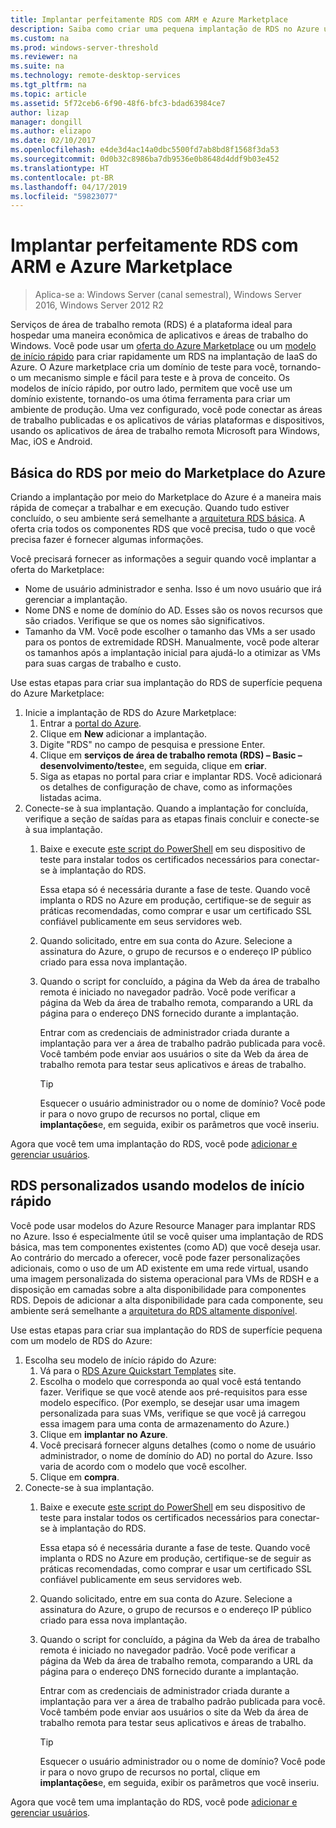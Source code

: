 ```yaml
---
title: Implantar perfeitamente RDS com ARM e Azure Marketplace
description: Saiba como criar uma pequena implantação de RDS no Azure usando modelos ARM e o Azure Marketplace.
ms.custom: na
ms.prod: windows-server-threshold
ms.reviewer: na
ms.suite: na
ms.technology: remote-desktop-services
ms.tgt_pltfrm: na
ms.topic: article
ms.assetid: 5f72ceb6-6f90-48f6-bfc3-bdad63984ce7
author: lizap
manager: dongill
ms.author: elizapo
ms.date: 02/10/2017
ms.openlocfilehash: e4de3d4ac14a0dbc5500fd7ab8bd8f1568f3da53
ms.sourcegitcommit: 0d0b32c8986ba7db9536e0b8648d4ddf9b03e452
ms.translationtype: HT
ms.contentlocale: pt-BR
ms.lasthandoff: 04/17/2019
ms.locfileid: "59823077"
---
```

# <a name="seamlessly-deploy-rds-with-arm-and-azure-marketplace"></a>Implantar perfeitamente RDS com ARM e Azure Marketplace

>Aplica-se a: Windows Server (canal semestral), Windows Server 2016, Windows Server 2012 R2

Serviços de área de trabalho remota (RDS) é a plataforma ideal para hospedar uma maneira econômica de aplicativos e áreas de trabalho do Windows. Você pode usar um [oferta do Azure Marketplace](#basic-rds-through-the-azure-marketplace) ou um [modelo de início rápido](#Customized-RDS-using-Quickstart-templates) para criar rapidamente um RDS na implantação de IaaS do Azure. O Azure marketplace cria um domínio de teste para você, tornando-o um mecanismo simple e fácil para teste e à prova de conceito. Os modelos de início rápido, por outro lado, permitem que você use um domínio existente, tornando-os uma ótima ferramenta para criar um ambiente de produção. Uma vez configurado, você pode conectar as áreas de trabalho publicadas e os aplicativos de várias plataformas e dispositivos, usando os aplicativos de área de trabalho remota Microsoft para Windows, Mac, iOS e Android.

## <a name="basic-rds-through-the-azure-marketplace"></a>Básica do RDS por meio do Marketplace do Azure

Criando a implantação por meio do Marketplace do Azure é a maneira mais rápida de começar a trabalhar e em execução. Quando tudo estiver concluído, o seu ambiente será semelhante a [arquitetura RDS básica](desktop-hosting-logical-architecture.md#basic-deployment). A oferta cria todos os componentes RDS que você precisa, tudo o que você precisa fazer é fornecer algumas informações. 

Você precisará fornecer as informações a seguir quando você implantar a oferta do Marketplace:
- Nome de usuário administrador e senha. Isso é um novo usuário que irá gerenciar a implantação.
- Nome DNS e nome de domínio do AD. Esses são os novos recursos que são criados. Verifique se que os nomes são significativos.
- Tamanho da VM. Você pode escolher o tamanho das VMs a ser usado para os pontos de extremidade RDSH. Manualmente, você pode alterar os tamanhos após a implantação inicial para ajudá-lo a otimizar as VMs para suas cargas de trabalho e custo.

Use estas etapas para criar sua implantação do RDS de superfície pequena do Azure Marketplace: 

1. Inicie a implantação de RDS do Azure Marketplace:
   1. Entrar a [portal do Azure](https://portal.azure.com).
   2. Clique em **New** adicionar a implantação.
   3. Digite "RDS" no campo de pesquisa e pressione Enter.
   4. Clique em **serviços de área de trabalho remota (RDS) – Basic – desenvolvimento/teste**e, em seguida, clique em **criar**.
   5. Siga as etapas no portal para criar e implantar RDS. Você adicionará os detalhes de configuração de chave, como as informações listadas acima. 
2. Conecte-se à sua implantação. Quando a implantação for concluída, verifique a seção de saídas para as etapas finais concluir e conecte-se à sua implantação.
   1. Baixe e execute [este script do PowerShell](https://gallery.technet.microsoft.com/Azure-Resource-Manager-4ea7e328) em seu dispositivo de teste para instalar todos os certificados necessários para conectar-se à implantação do RDS. 
   
      Essa etapa só é necessária durante a fase de teste. Quando você implanta o RDS no Azure em produção, certifique-se de seguir as práticas recomendadas, como comprar e usar um certificado SSL confiável publicamente em seus servidores web.

   2. Quando solicitado, entre em sua conta do Azure. Selecione a assinatura do Azure, o grupo de recursos e o endereço IP público criado para essa nova implantação.
   3. Quando o script for concluído, a página da Web da área de trabalho remota é iniciado no navegador padrão. Você pode verificar a página da Web da área de trabalho remota, comparando a URL da página para o endereço DNS fornecido durante a implantação. 
   
      Entrar com as credenciais de administrador criada durante a implantação para ver a área de trabalho padrão publicada para você. Você também pode enviar aos usuários o site da Web da área de trabalho remota para testar seus aplicativos e áreas de trabalho.

      > [!TIP]
      > Esquecer o usuário administrador ou o nome de domínio? Você pode ir para o novo grupo de recursos no portal, clique em **implantações**e, em seguida, exibir os parâmetros que você inseriu.

Agora que você tem uma implantação do RDS, você pode [adicionar e gerenciar usuários](rds-user-management.md).

## <a name="customized-rds-using-quickstart-templates"></a>RDS personalizados usando modelos de início rápido

Você pode usar modelos do Azure Resource Manager para implantar RDS no Azure. Isso é especialmente útil se você quiser uma implantação de RDS básica, mas tem componentes existentes (como AD) que você deseja usar. Ao contrário do mercado a oferecer, você pode fazer personalizações adicionais, como o uso de um AD existente em uma rede virtual, usando uma imagem personalizada do sistema operacional para VMs de RDSH e a disposição em camadas sobre a alta disponibilidade para componentes RDS. Depois de adicionar a alta disponibilidade para cada componente, seu ambiente será semelhante a [arquitetura do RDS altamente disponível](desktop-hosting-logical-architecture.md#highly-available-deployment).

Use estas etapas para criar sua implantação do RDS de superfície pequena com um modelo de RDS do Azure: 

1. Escolha seu modelo de início rápido do Azure:
   1. Vá para o [RDS Azure Quickstart Templates](https://aka.ms/rdautomation) site.
   2. Escolha o modelo que corresponda ao qual você está tentando fazer. Verifique se que você atende aos pré-requisitos para esse modelo específico. (Por exemplo, se desejar usar uma imagem personalizada para suas VMs, verifique se que você já carregou essa imagem para uma conta de armazenamento do Azure.)
   3. Clique em **implantar no Azure**.
   4. Você precisará fornecer alguns detalhes (como o nome de usuário administrador, o nome de domínio do AD) no portal do Azure. Isso varia de acordo com o modelo que você escolher.
   5. Clique em **compra**.
2. Conecte-se à sua implantação. 
   1. Baixe e execute [este script do PowerShell](https://gallery.technet.microsoft.com/Azure-Resource-Manager-4ea7e328) em seu dispositivo de teste para instalar todos os certificados necessários para conectar-se à implantação do RDS. 
   
      Essa etapa só é necessária durante a fase de teste. Quando você implanta o RDS no Azure em produção, certifique-se de seguir as práticas recomendadas, como comprar e usar um certificado SSL confiável publicamente em seus servidores web.

   2. Quando solicitado, entre em sua conta do Azure. Selecione a assinatura do Azure, o grupo de recursos e o endereço IP público criado para essa nova implantação.
   3. Quando o script for concluído, a página da Web da área de trabalho remota é iniciado no navegador padrão. Você pode verificar a página da Web da área de trabalho remota, comparando a URL da página para o endereço DNS fornecido durante a implantação. 
   
      Entrar com as credenciais de administrador criada durante a implantação para ver a área de trabalho padrão publicada para você. Você também pode enviar aos usuários o site da Web da área de trabalho remota para testar seus aplicativos e áreas de trabalho.

      > [!TIP]
      > Esquecer o usuário administrador ou o nome de domínio? Você pode ir para o novo grupo de recursos no portal, clique em **implantações**e, em seguida, exibir os parâmetros que você inseriu.

Agora que você tem uma implantação do RDS, você pode [adicionar e gerenciar usuários](rds-user-management.md).
